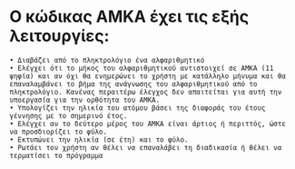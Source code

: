 # Ο κώδικας ΑΜΚΑ έχει τις εξής λειτουργίες:
    • Διαβάζει από το πληκτρολόγιο ένα αλφαριθμητικό
    • Ελέγχει ότι το μήκος του αλφαριθμητικού αντιστοιχεί σε ΑΜΚΑ (11 ψηφία) και αν όχι θα ενημερώνει το χρήστη με κατάλληλο μήνυμα και θα επαναλαμβάνει το βήμα της ανάγνωσης του αλφαριθμητικού από το πληκτρολόγιο. Κανένας περαιτέρω έλεγχος δεν απαιτείται για αυτή την υποεργασία για την ορθότητα του ΑΜΚΑ.
    • Υπολογίζει την ηλικία του ατόμου βάσει της διαφοράς του έτους γέννησης με το σημερινό έτος.
    • Ελέγχει αν το δεύτερο μέρος του ΑΜΚΑ είναι άρτιος ή περιττός, ώστε να προσδιορίζει το φύλο.
    • Εκτυπώνει την ηλικία (σε έτη) και το φύλο. 
    • Ρωτάει τον χρήστη αν θέλει να επαναλάβει τη διαδικασία ή θέλει να τερματίσει το πρόγραμμα 
